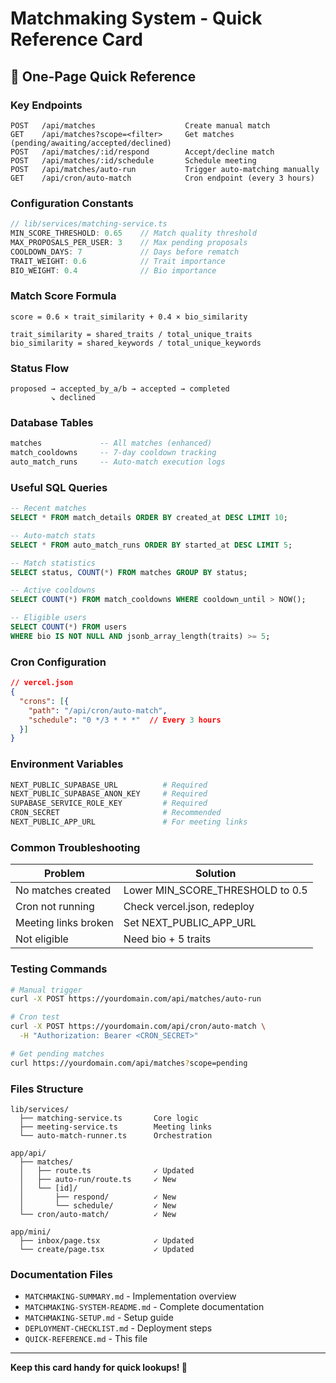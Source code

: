 # Matchmaking System - Quick Reference Card

## 🚀 One-Page Quick Reference

### Key Endpoints

```
POST   /api/matches                    Create manual match
GET    /api/matches?scope=<filter>     Get matches (pending/awaiting/accepted/declined)
POST   /api/matches/:id/respond        Accept/decline match
POST   /api/matches/:id/schedule       Schedule meeting
POST   /api/matches/auto-run           Trigger auto-matching manually
GET    /api/cron/auto-match            Cron endpoint (every 3 hours)
```

### Configuration Constants

```typescript
// lib/services/matching-service.ts
MIN_SCORE_THRESHOLD: 0.65    // Match quality threshold
MAX_PROPOSALS_PER_USER: 3    // Max pending proposals
COOLDOWN_DAYS: 7             // Days before rematch
TRAIT_WEIGHT: 0.6            // Trait importance
BIO_WEIGHT: 0.4              // Bio importance
```

### Match Score Formula

```
score = 0.6 × trait_similarity + 0.4 × bio_similarity

trait_similarity = shared_traits / total_unique_traits
bio_similarity = shared_keywords / total_unique_keywords
```

### Status Flow

```
proposed → accepted_by_a/b → accepted → completed
         ↘ declined
```

### Database Tables

```sql
matches             -- All matches (enhanced)
match_cooldowns     -- 7-day cooldown tracking
auto_match_runs     -- Auto-match execution logs
```

### Useful SQL Queries

```sql
-- Recent matches
SELECT * FROM match_details ORDER BY created_at DESC LIMIT 10;

-- Auto-match stats
SELECT * FROM auto_match_runs ORDER BY started_at DESC LIMIT 5;

-- Match statistics
SELECT status, COUNT(*) FROM matches GROUP BY status;

-- Active cooldowns
SELECT COUNT(*) FROM match_cooldowns WHERE cooldown_until > NOW();

-- Eligible users
SELECT COUNT(*) FROM users
WHERE bio IS NOT NULL AND jsonb_array_length(traits) >= 5;
```

### Cron Configuration

```json
// vercel.json
{
  "crons": [{
    "path": "/api/cron/auto-match",
    "schedule": "0 */3 * * *"  // Every 3 hours
  }]
}
```

### Environment Variables

```bash
NEXT_PUBLIC_SUPABASE_URL          # Required
NEXT_PUBLIC_SUPABASE_ANON_KEY     # Required
SUPABASE_SERVICE_ROLE_KEY         # Required
CRON_SECRET                       # Recommended
NEXT_PUBLIC_APP_URL               # For meeting links
```

### Common Troubleshooting

| Problem | Solution |
|---------|----------|
| No matches created | Lower MIN_SCORE_THRESHOLD to 0.5 |
| Cron not running | Check vercel.json, redeploy |
| Meeting links broken | Set NEXT_PUBLIC_APP_URL |
| Not eligible | Need bio + 5 traits |

### Testing Commands

```bash
# Manual trigger
curl -X POST https://yourdomain.com/api/matches/auto-run

# Cron test
curl -X POST https://yourdomain.com/api/cron/auto-match \
  -H "Authorization: Bearer <CRON_SECRET>"

# Get pending matches
curl https://yourdomain.com/api/matches?scope=pending
```

### Files Structure

```
lib/services/
  ├── matching-service.ts       Core logic
  ├── meeting-service.ts        Meeting links
  └── auto-match-runner.ts      Orchestration

app/api/
  ├── matches/
  │   ├── route.ts              ✓ Updated
  │   ├── auto-run/route.ts     ✓ New
  │   └── [id]/
  │       ├── respond/          ✓ New
  │       └── schedule/         ✓ New
  └── cron/auto-match/          ✓ New

app/mini/
  ├── inbox/page.tsx            ✓ Updated
  └── create/page.tsx           ✓ Updated
```

### Documentation Files

- `MATCHMAKING-SUMMARY.md` - Implementation overview
- `MATCHMAKING-SYSTEM-README.md` - Complete documentation
- `MATCHMAKING-SETUP.md` - Setup guide
- `DEPLOYMENT-CHECKLIST.md` - Deployment steps
- `QUICK-REFERENCE.md` - This file

---

**Keep this card handy for quick lookups! 📌**
